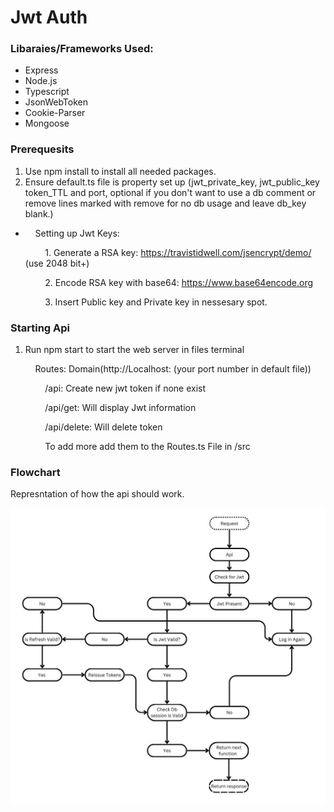 # Jwt Auth

### Libaraies/Frameworks Used:

- Express
- Node.js
- Typescript
- JsonWebToken
- Cookie-Parser
- Mongoose

### Prerequesits

1. Use npm install to install all needed packages.
2. Ensure default.ts file is property set up (jwt_private_key, jwt_public_key token_TTL and port, optional if you don't want to use a db comment or remove lines marked with remove for no db usage and leave db_key blank.)

- &nbsp;&nbsp;&nbsp;&nbsp;Setting up Jwt Keys:

  &nbsp;&nbsp;&nbsp;&nbsp;&nbsp;&nbsp;&nbsp;&nbsp;1. Generate a RSA key: https://travistidwell.com/jsencrypt/demo/ (use 2048 bit+)

  &nbsp;&nbsp;&nbsp;&nbsp;&nbsp;&nbsp;&nbsp;&nbsp;2. Encode RSA key with base64: https://www.base64encode.org

  &nbsp;&nbsp;&nbsp;&nbsp;&nbsp;&nbsp;&nbsp;&nbsp;3. Insert Public key and Private key in nessesary spot.

### Starting Api

1. Run npm start to start the web server in files terminal

   &nbsp;&nbsp;&nbsp;&nbsp;Routes: Domain(http://Localhost: (your port number in default file))

   &nbsp;&nbsp;&nbsp;&nbsp;&nbsp;&nbsp;&nbsp;&nbsp;/api: Create new jwt token if none exist

   &nbsp;&nbsp;&nbsp;&nbsp;&nbsp;&nbsp;&nbsp;&nbsp;/api/get: Will display Jwt information

   &nbsp;&nbsp;&nbsp;&nbsp;&nbsp;&nbsp;&nbsp;&nbsp;/api/delete: Will delete token

   &nbsp;&nbsp;&nbsp;&nbsp;&nbsp;&nbsp;&nbsp;&nbsp;To add more add them to the Routes.ts File in /src

### Flowchart

Represntation of how the api should work.

!["FlowChart"](Assests/Flowchart.jpeg "Flowchart")
